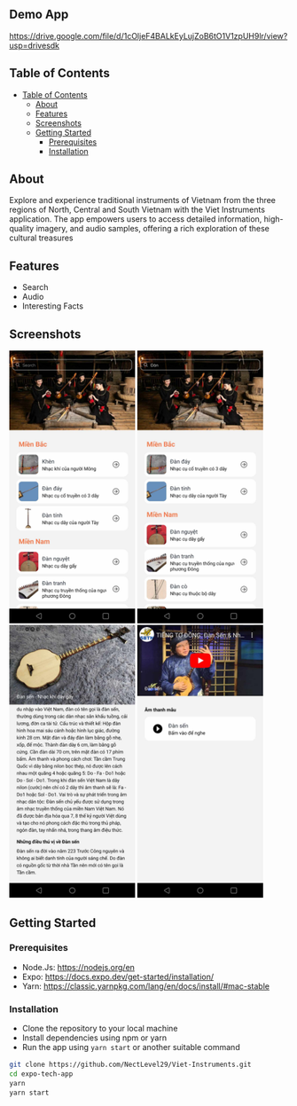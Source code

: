 <!-- # CodeCrafters

<img src="images/logo.png" width="256" alt='logo'> -->

## Demo App
https://drive.google.com/file/d/1cOljeF4BALkEyLujZoB6tO1V1zpUH9lr/view?usp=drivesdk

## Table of Contents
- [Table of Contents](#table-of-contents)
  - [About](#about)
  - [Features](#features)
  - [Screenshots](#screenshots)
  - [Getting Started](#getting-started)
    - [Prerequisites](#prerequisites)
    - [Installation](#installation)

## About

Explore and experience traditional instruments of Vietnam from the three regions of North, Central and South Vietnam with the Viet Instruments application. The app empowers users to access detailed information, high-quality imagery, and audio samples, offering a rich exploration of these cultural treasures

## Features
- Search
- Audio
- Interesting Facts

## Screenshots

<p float='left'>
<img src="images/home.png" width="45%" alt='screen1'>
<img src="images/search.png" width="45%" alt='screen1'>
<img src="images/interestingThings.png" width="45%" alt='screen1'>
<img src="images/audio.png" width="45%" alt='screen1'>
</p>



## Getting Started

### Prerequisites

- Node.Js: https://nodejs.org/en
- Expo: https://docs.expo.dev/get-started/installation/
- Yarn: https://classic.yarnpkg.com/lang/en/docs/install/#mac-stable

### Installation

- Clone the repository to your local machine
- Install dependencies using npm or yarn
- Run the app using `yarn start` or another suitable command

```bash
git clone https://github.com/NectLevel29/Viet-Instruments.git
cd expo-tech-app
yarn
yarn start